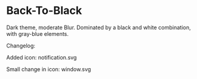 # Back-To-Black

Dark theme, moderate Blur. Dominated by a black and white combination, with gray-blue elements.

Changelog:

Added icon: notification.svg

Small change in icon: window.svg

